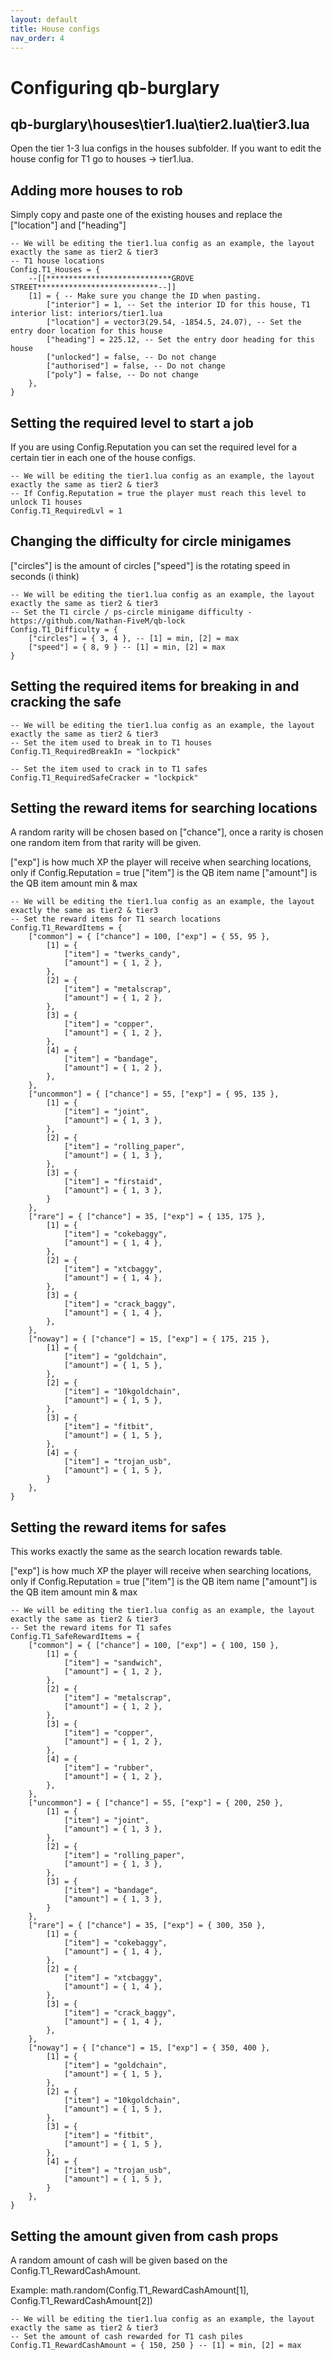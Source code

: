 ```yaml
---
layout: default
title: House configs
nav_order: 4
---
```


# Configuring qb-burglary

## qb-burglary\houses\tier1.lua\tier2.lua\tier3.lua

Open the tier 1-3 lua configs in the houses subfolder. If you want to edit the house config for T1 go to houses -> tier1.lua.

## Adding more houses to rob

Simply copy and paste one of the existing houses and replace the ["location"] and ["heading"]

```
-- We will be editing the tier1.lua config as an example, the layout exactly the same as tier2 & tier3
-- T1 house locations
Config.T1_Houses = {
    --[[****************************GROVE STREET***************************--]]
    [1] = { -- Make sure you change the ID when pasting.
        ["interior"] = 1, -- Set the interior ID for this house, T1 interior list: interiors/tier1.lua
        ["location"] = vector3(29.54, -1854.5, 24.07), -- Set the entry door location for this house
        ["heading"] = 225.12, -- Set the entry door heading for this house
        ["unlocked"] = false, -- Do not change
        ["authorised"] = false, -- Do not change
        ["poly"] = false, -- Do not change
    },
}
```

## Setting the required level to start a job

If you are using Config.Reputation you can set the required level for a certain tier in each one of the house configs.

``` 
-- We will be editing the tier1.lua config as an example, the layout exactly the same as tier2 & tier3
-- If Config.Reputation = true the player must reach this level to unlock T1 houses
Config.T1_RequiredLvl = 1
```

## Changing the difficulty for circle minigames

["circles"] is the amount of circles
["speed"] is the rotating speed in seconds (i think)

```
-- We will be editing the tier1.lua config as an example, the layout exactly the same as tier2 & tier3
-- Set the T1 circle / ps-circle minigame difficulty - https://github.com/Nathan-FiveM/qb-lock
Config.T1_Difficulty = {
    ["circles"] = { 3, 4 }, -- [1] = min, [2] = max
    ["speed"] = { 8, 9 } -- [1] = min, [2] = max
}
```

## Setting the required items for breaking in and cracking the safe

```
-- We will be editing the tier1.lua config as an example, the layout exactly the same as tier2 & tier3
-- Set the item used to break in to T1 houses
Config.T1_RequiredBreakIn = "lockpick"

-- Set the item used to crack in to T1 safes
Config.T1_RequiredSafeCracker = "lockpick"
```

## Setting the reward items for searching locations

A random rarity will be chosen based on ["chance"], once a rarity is chosen one random item from that rarity will be given.

["exp"] is how much XP the player will receive when searching locations, only if Config.Reputation = true
["item"] is the QB item name
["amount"] is the QB item amount min & max

```
-- We will be editing the tier1.lua config as an example, the layout exactly the same as tier2 & tier3
-- Set the reward items for T1 search locations
Config.T1_RewardItems = {
    ["common"] = { ["chance"] = 100, ["exp"] = { 55, 95 },
        [1] = {
            ["item"] = "twerks_candy",
            ["amount"] = { 1, 2 },
        },
        [2] = {
            ["item"] = "metalscrap",
            ["amount"] = { 1, 2 },
        },
        [3] = {
            ["item"] = "copper",
            ["amount"] = { 1, 2 },
        },
        [4] = {
            ["item"] = "bandage",
            ["amount"] = { 1, 2 },
        },
    },
    ["uncommon"] = { ["chance"] = 55, ["exp"] = { 95, 135 },
        [1] = {
            ["item"] = "joint",
            ["amount"] = { 1, 3 },
        },
        [2] = {
            ["item"] = "rolling_paper",
            ["amount"] = { 1, 3 },
        },
        [3] = {
            ["item"] = "firstaid",
            ["amount"] = { 1, 3 },
        }
    },
    ["rare"] = { ["chance"] = 35, ["exp"] = { 135, 175 },
        [1] = {
            ["item"] = "cokebaggy",
            ["amount"] = { 1, 4 },
        },
        [2] = {
            ["item"] = "xtcbaggy",
            ["amount"] = { 1, 4 },
        },
        [3] = {
            ["item"] = "crack_baggy",
            ["amount"] = { 1, 4 },
        },
    },
    ["noway"] = { ["chance"] = 15, ["exp"] = { 175, 215 },
        [1] = {
            ["item"] = "goldchain",
            ["amount"] = { 1, 5 },
        },
        [2] = {
            ["item"] = "10kgoldchain",
            ["amount"] = { 1, 5 },
        },
        [3] = {
            ["item"] = "fitbit",
            ["amount"] = { 1, 5 },
        },
        [4] = {
            ["item"] = "trojan_usb",
            ["amount"] = { 1, 5 },
        }
    },
}
```

## Setting the reward items for safes

This works exactly the same as the search location rewards table.

["exp"] is how much XP the player will receive when searching locations, only if Config.Reputation = true
["item"] is the QB item name
["amount"] is the QB item amount min & max

```
-- We will be editing the tier1.lua config as an example, the layout exactly the same as tier2 & tier3
-- Set the reward items for T1 safes
Config.T1_SafeRewardItems = {
    ["common"] = { ["chance"] = 100, ["exp"] = { 100, 150 },
        [1] = {
            ["item"] = "sandwich",
            ["amount"] = { 1, 2 },
        },
        [2] = {
            ["item"] = "metalscrap",
            ["amount"] = { 1, 2 },
        },
        [3] = {
            ["item"] = "copper",
            ["amount"] = { 1, 2 },
        },
        [4] = {
            ["item"] = "rubber",
            ["amount"] = { 1, 2 },
        },
    },
    ["uncommon"] = { ["chance"] = 55, ["exp"] = { 200, 250 },
        [1] = {
            ["item"] = "joint",
            ["amount"] = { 1, 3 },
        },
        [2] = {
            ["item"] = "rolling_paper",
            ["amount"] = { 1, 3 },
        },
        [3] = {
            ["item"] = "bandage",
            ["amount"] = { 1, 3 },
        }
    },
    ["rare"] = { ["chance"] = 35, ["exp"] = { 300, 350 },
        [1] = {
            ["item"] = "cokebaggy",
            ["amount"] = { 1, 4 },
        },
        [2] = {
            ["item"] = "xtcbaggy",
            ["amount"] = { 1, 4 },
        },
        [3] = {
            ["item"] = "crack_baggy",
            ["amount"] = { 1, 4 },
        },
    },
    ["noway"] = { ["chance"] = 15, ["exp"] = { 350, 400 },
        [1] = {
            ["item"] = "goldchain",
            ["amount"] = { 1, 5 },
        },
        [2] = {
            ["item"] = "10kgoldchain",
            ["amount"] = { 1, 5 },
        },
        [3] = {
            ["item"] = "fitbit",
            ["amount"] = { 1, 5 },
        },
        [4] = {
            ["item"] = "trojan_usb",
            ["amount"] = { 1, 5 },
        }
    },
}
```

## Setting the amount given from cash props

A random amount of cash will be given based on the Config.T1_RewardCashAmount.

Example: math.random(Config.T1_RewardCashAmount[1], Config.T1_RewardCashAmount[2])

```
-- We will be editing the tier1.lua config as an example, the layout exactly the same as tier2 & tier3
-- Set the amount of cash rewarded for T1 cash piles
Config.T1_RewardCashAmount = { 150, 250 } -- [1] = min, [2] = max
```